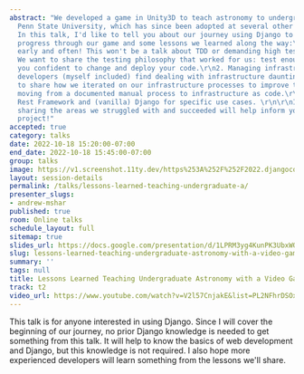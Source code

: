 ```yaml
---
abstract: "We developed a game in Unity3D to teach astronomy to undergraduates at
  Penn State University, which has since been adopted at several other universities.
  In this talk, I'd like to tell you about our journey using Django to track student
  progress through our game and some lessons we learned along the way:\r\n\r\n1. Test
  early and often! This won't be a talk about TDD or demanding high test coverage.
  We want to share the testing philosophy that worked for us: test enough to make
  you confident to change and deploy your code.\r\n2. Managing infrastructure. Many
  developers (myself included) find dealing with infrastructure daunting. I'd like
  to share how we iterated on our infrastructure processes to improve them over time,
  moving from a documented manual process to infrastructure as code.\r\n3. Using Django
  Rest Framework and (vanilla) Django for specific use cases. \r\n\r\nI hope that
  sharing the areas we struggled with and succeeded will help inform your next Django
  project!"
accepted: true
category: talks
date: 2022-10-18 15:20:00-07:00
end_date: 2022-10-18 15:45:00-07:00
group: talks
image: https://v1.screenshot.11ty.dev/https%253A%252F%252F2022.djangocon.us%252Fpresenters%252Fandrew-mshar%252F/opengraph/
layout: session-details
permalink: /talks/lessons-learned-teaching-undergraduate-a/
presenter_slugs:
- andrew-mshar
published: true
room: Online talks
schedule_layout: full
sitemap: true
slides_url: https://docs.google.com/presentation/d/1LPRM3yg4KunPK3UbxWQjsEyekWK4pynoT-x9hKYu8YM/edit?usp=sharing
slug: lessons-learned-teaching-undergraduate-astronomy-with-a-video-game
summary: ''
tags: null
title: Lessons Learned Teaching Undergraduate Astronomy with a Video Game
track: t2
video_url: https://www.youtube.com/watch?v=V2l57CnjakE&list=PL2NFhrDSOxgXwt-yT9LgRw1eZcA627mXE
---
```


This talk is for anyone interested in using Django. Since I will cover the beginning of our journey, no prior Django knowledge is needed to get something from this talk. It will help to know the basics of web development and Django, but this knowledge is not required. I also hope more experienced developers will learn something from the lessons we'll share.
